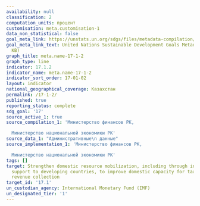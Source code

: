 ```yaml
---
availability: null
classification: 2
computation_units: процент
customisation: meta.customisation-1
data_non_statistical: false
goal_meta_link: https://unstats.un.org/sdgs/files/metadata-compilation/Metadata-Goal-17.pdf
goal_meta_link_text: United Nations Sustainable Development Goals Metadata (PDF 469
  KB)
graph_title: meta.name-17-1-2
graph_type: line
indicator: 17.1.2
indicator_name: meta.name-17-1-2
indicator_sort_order: 17-01-02
layout: indicator
national_geographical_coverage: Казахстан
permalink: /17-1-2/
published: true
reporting_status: complete
sdg_goal: '17'
source_active_1: true
source_compilation_1: 'Министерство финансов РК,

  Министерство национальной экономики РК'
source_data_1: "Административные\n данные"
source_implementation_1: 'Министерство финансов РК,

  Министерство национальной экономики РК'
tags: []
target: Strengthen domestic resource mobilization, including through international
  support to developing countries, to improve domestic capacity for tax and other
  revenue collection
target_id: '17.1'
un_custodian_agency: International Monetary Fund (IMF)
un_designated_tier: '1'
---
```

